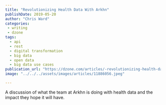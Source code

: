 ```yaml
---
title: "Revolutionizing Health Data With Arkhn"
publishDate: 2019-05-20
author: "Chris Ward"
categories:
 - writing
 - dzone
tags:
  - api
  - rest
  - digital transformation
  - big data
  - open data
  - big data use cases
publication_url: "https://dzone.com/articles/-revolutionizing-health-data-with-arkhn"
image: "../../../assets/images/articles/11886056.jpeg"

---
```

A discussion of what the team at Arkhn is doing with health data and the impact they hope it will have.

